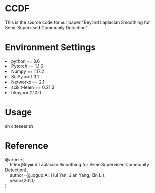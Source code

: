 # CCDF
This is the source code for our paper:"Beyond Laplacian Smoothing for Semi-Supervised Community Detection"

<h1>Environment Settings</h1>

<li>python == 3.6</li>
<li>Pytorch == 1.1.0</li>
<li>Numpy == 1.17.2</li>
<li>SciPy == 1.3.1</li>
<li>Networkx == 2.1</li>
<li>scikit-learn == 0.21.3</li>
<li>h5py == 2.10.0</li>

<h1>Usage</h1>
sh citeseer.sh 

<h1>Reference</h1>
<div >
@article{</br>
  &nbsp &nbsp   title={Beyond Laplacian Smoothing for Semi-Supervised Community Detection},</br>
  &nbsp &nbsp   author={guoguo Ai, Hui Yan, Jian Yang, Xin Li},</br>
  &nbsp &nbsp   year={2021}</br>
}
</div>

